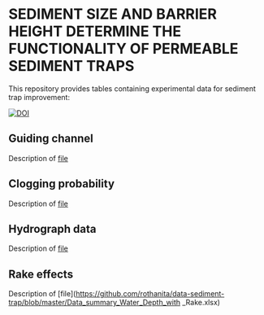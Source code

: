 

# SEDIMENT SIZE AND BARRIER HEIGHT DETERMINE THE FUNCTIONALITY OF PERMEABLE SEDIMENT TRAPS

This repository provides tables containing experimental data for sediment trap improvement:


[![DOI](https://zenodo.org/badge/189716883.svg)](https://zenodo.org/badge/latestdoi/189716883)



## Guiding channel
Description of [file](https://github.com/rothanita/data-sediment-trap/blob/master/Data_summary_Channel.xlsx)

## Clogging probability
Description of [file](https://github.com/rothanita/data-sediment-trap/blob/master/Data_summary_CloggingProba.xlsx)

## Hydrograph data
Description of [file](https://github.com/rothanita/data-sediment-trap/blob/master/Data_summary_Hydrographs.xlsx)

## Rake effects
Description of [file](https://github.com/rothanita/data-sediment-trap/blob/master/Data_summary_Water_Depth_with _Rake.xlsx)
